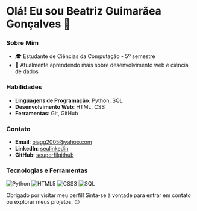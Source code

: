 # Olá! Eu sou Beatriz Guimarãea Gonçalves 👋

### Sobre Mim

- 🎓 Estudante de Ciências da Computação - 5º semestre
- 🌱 Atualmente aprendendo mais sobre desenvolvimento web e ciência de dados

### Habilidades

- **Linguagens de Programação**: Python, SQL
- **Desenvolvimento Web**: HTML, CSS
- **Ferramentas**: Git, GitHub

### Contato

- **Email**: biagg2005@yahoo.com
- **LinkedIn**: [seulinkedin]([https://www.linkedin.com/in/seulinkedin](https://www.linkedin.com/in/beatriz-guimar%C3%A3es-gon%C3%A7alves-0b33832ba/))
- **GitHub**: [seuperfilgithub](https://github.com/Beatriz33333)

### Tecnologias e Ferramentas

![Python](https://img.shields.io/badge/-Python-333?style=flat&logo=python)
![HTML5](https://img.shields.io/badge/-HTML5-333?style=flat&logo=html5)
![CSS3](https://img.shields.io/badge/-CSS3-333?style=flat&logo=css3)
![SQL](https://img.shields.io/badge/-SQL-333?style=flat&logo=sql)


Obrigado por visitar meu perfil! Sinta-se à vontade para entrar em contato ou explorar meus projetos. 😊
